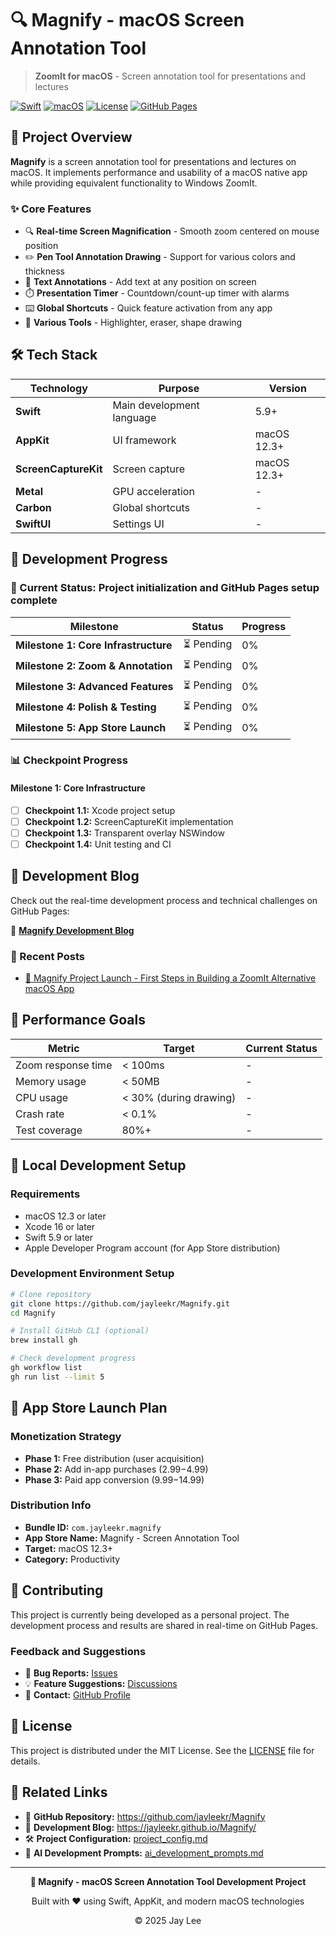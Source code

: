 # 🔍 Magnify - macOS Screen Annotation Tool

> **ZoomIt for macOS** - Screen annotation tool for presentations and lectures

[![Swift](https://img.shields.io/badge/Swift-5.9+-FA7343?style=for-the-badge&logo=swift&logoColor=white)](https://developer.apple.com/swift/)
[![macOS](https://img.shields.io/badge/macOS-12.3+-000000?style=for-the-badge&logo=apple&logoColor=white)](https://developer.apple.com/macos/)
[![License](https://img.shields.io/badge/License-MIT-blue?style=for-the-badge)](LICENSE)
[![GitHub Pages](https://img.shields.io/badge/GitHub%20Pages-Live-brightgreen?style=for-the-badge&logo=github)](https://jayleekr.github.io/Magnify/)

## 🎯 Project Overview

**Magnify** is a screen annotation tool for presentations and lectures on macOS. It implements performance and usability of a macOS native app while providing equivalent functionality to Windows ZoomIt.

### ✨ Core Features

- 🔍 **Real-time Screen Magnification** - Smooth zoom centered on mouse position
- ✏️ **Pen Tool Annotation Drawing** - Support for various colors and thickness
- 📝 **Text Annotations** - Add text at any position on screen
- ⏱️ **Presentation Timer** - Countdown/count-up timer with alarms
- ⌨️ **Global Shortcuts** - Quick feature activation from any app
- 🎨 **Various Tools** - Highlighter, eraser, shape drawing

## 🛠️ Tech Stack

| Technology | Purpose | Version |
|------------|---------|---------|
| **Swift** | Main development language | 5.9+ |
| **AppKit** | UI framework | macOS 12.3+ |
| **ScreenCaptureKit** | Screen capture | macOS 12.3+ |
| **Metal** | GPU acceleration | - |
| **Carbon** | Global shortcuts | - |
| **SwiftUI** | Settings UI | - |

## 📅 Development Progress

### 🚀 Current Status: Project initialization and GitHub Pages setup complete

| Milestone | Status | Progress |
|-----------|--------|----------|
| **Milestone 1: Core Infrastructure** | ⏳ Pending | 0% |
| **Milestone 2: Zoom & Annotation** | ⏳ Pending | 0% |
| **Milestone 3: Advanced Features** | ⏳ Pending | 0% |
| **Milestone 4: Polish & Testing** | ⏳ Pending | 0% |
| **Milestone 5: App Store Launch** | ⏳ Pending | 0% |

### 📊 Checkpoint Progress

#### Milestone 1: Core Infrastructure
- [ ] **Checkpoint 1.1:** Xcode project setup
- [ ] **Checkpoint 1.2:** ScreenCaptureKit implementation
- [ ] **Checkpoint 1.3:** Transparent overlay NSWindow
- [ ] **Checkpoint 1.4:** Unit testing and CI

## 📖 Development Blog

Check out the real-time development process and technical challenges on GitHub Pages:

🔗 **[Magnify Development Blog](https://jayleekr.github.io/Magnify/)**

### 📝 Recent Posts
- [🚀 Magnify Project Launch - First Steps in Building a ZoomIt Alternative macOS App](https://jayleekr.github.io/Magnify/blog/)

## 🎯 Performance Goals

| Metric | Target | Current Status |
|--------|--------|----------------|
| Zoom response time | < 100ms | - |
| Memory usage | < 50MB | - |
| CPU usage | < 30% (during drawing) | - |
| Crash rate | < 0.1% | - |
| Test coverage | 80%+ | - |

## 🚀 Local Development Setup

### Requirements
- macOS 12.3 or later
- Xcode 16 or later
- Swift 5.9 or later
- Apple Developer Program account (for App Store distribution)

### Development Environment Setup
```bash
# Clone repository
git clone https://github.com/jayleekr/Magnify.git
cd Magnify

# Install GitHub CLI (optional)
brew install gh

# Check development progress
gh workflow list
gh run list --limit 5
```

## 📱 App Store Launch Plan

### Monetization Strategy
- **Phase 1:** Free distribution (user acquisition)
- **Phase 2:** Add in-app purchases ($2.99-$4.99)
- **Phase 3:** Paid app conversion ($9.99-$14.99)

### Distribution Info
- **Bundle ID:** `com.jayleekr.magnify`
- **App Store Name:** Magnify - Screen Annotation Tool
- **Target:** macOS 12.3+
- **Category:** Productivity

## 🤝 Contributing

This project is currently being developed as a personal project. The development process and results are shared in real-time on GitHub Pages.

### Feedback and Suggestions
- 🐛 **Bug Reports:** [Issues](https://github.com/jayleekr/Magnify/issues)
- 💡 **Feature Suggestions:** [Discussions](https://github.com/jayleekr/Magnify/discussions)
- 📧 **Contact:** [GitHub Profile](https://github.com/jayleekr)

## 📄 License

This project is distributed under the MIT License. See the [LICENSE](LICENSE) file for details.

## 🔗 Related Links

- 📱 **GitHub Repository:** https://github.com/jayleekr/Magnify
- 📖 **Development Blog:** https://jayleekr.github.io/Magnify/
- 🛠️ **Project Configuration:** [project_config.md](project_config.md)
- 🤖 **AI Development Prompts:** [ai_development_prompts.md](ai_development_prompts.md)

---

<div align="center">

**🚀 Magnify - macOS Screen Annotation Tool Development Project**

Built with ❤️ using Swift, AppKit, and modern macOS technologies

© 2025 Jay Lee

</div>
